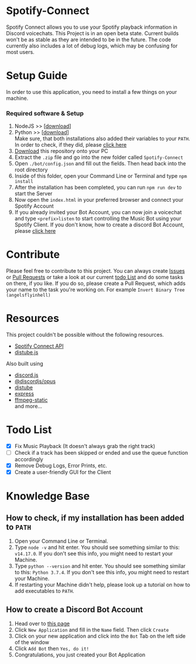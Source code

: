 # Spotify-Connect
 Spotify Connect allows you to use your Spotify playback information in Discord voicechats.
 This Project is in an open beta state. Current builds won't be as stable as they are intended to be in the future.
 The code currently also includes a lot of debug logs, which may be confusing for most users.
 
# Setup Guide
 In order to use this application, you need to install a few things on your machine.

 ### Required software & Setup
 1. NodeJS >> [[download](https://nodejs.org/en/)]
 2. Python >> [[download](https://www.python.org/downloads/)]<br>
 Make sure, that both installations also added their variables to your `PATH`. In order to check, if they did, please [click here](https://github.com/angelsflyinhell/Spotify-Connect#how-to-check-if-my-installation-has-been-added-to-path)
 3. [Download](https://github.com/angelsflyinhell/Spotify-Connect/archive/refs/heads/main.zip) this repository onto your PC
 4. Extract the `.zip` file and go into the new folder called `Spotify-Connect`
 5. Open `./bot/config.json` and fill out the fields. Then head back into the root directory
 6. Inside of this folder, open your Command Line or Terminal and type `npm install`
 7. After the installation has been completed, you can run `npm run dev` to start the Server
 8. Now open the `index.html` in your preferred browser and connect your Spotify Account
 9. If you already invited your Bot Account, you can now join a voicechat and type `<prefix>listen` to start controlling the Music Bot using your Spotify Client. If you don't know, how to create a discord Bot Account, please [click here](https://github.com/angelsflyinhell/Spotify-Connect#how-to-check-if-my-installation-has-been-added-to-path)

# Contribute
Please feel free to contribute to this project. You can always create [Issues](https://github.com/angelsflyinhell/Spotify-Connect/issues) or [Pull Requests](https://github.com/angelsflyinhell/Spotify-Connect/pulls) or take a look at our current [todo List](https://github.com/angelsflyinhell/Spotify-Connect#how-to-check-if-my-installation-has-been-added-to-path) and do some tasks on there, if you like. If you do so, please create a Pull Request, which adds your name to the task you're working on. For example `Invert Binary Tree (angelsflyinhell)`

# Resources
 This project couldn't be possible without the following resources.
 - [Spotify Connect API](https://jmperezperez.com/spotify-connect-api/)
 - [distube.js](https://distube.js.org/)

 Also built using
 - [discord.js](https://www.npmjs.com/package/discord.js)
 - [@discordjs/opus](https://www.npmjs.com/package/@discordjs/opus)
 - [distube](https://www.npmjs.com/package/distube)
 - [express](https://www.npmjs.com/package/express)
 - [ffmpeg-static](https://www.npmjs.com/package/ffmpeg-static)<br>
 and more...

 # Todo List
 - [x] Fix Music Playback (It doesn't always grab the right track)
 - [ ] Check if a track has been skipped or ended and use the queue function accordingly
 - [x] Remove Debug Logs, Error Prints, etc.
 - [x] Create a user-friendly GUI for the Client

# Knowledge Base
## How to check, if my installation has been added to `PATH`
1. Open your Command Line or Terminal.
2. Type `node -v` and hit enter. You should see something similar to this: `v14.17.0`. If you don't see this info, you might need to restart your Machine.
3. Type `python --version` and hit enter. You should see something similar to this: `Python 3.7.4`. If you don't see this info, you might need to restart your Machine.
4. If restarting your Machine didn't help, please look up a tutorial on how to add executables to `PATH`.

## How to create a Discord Bot Account
1. Head over to [this page](https://discord.com/developers/applications)
2. Click `New Application` and fill in the `Name` field. Then click `Create`
3. Click on your new application and click into the `Bot` Tab on the left side of the window
4. Click `Add Bot` then `Yes, do it!`
5. Congratulations, you just created your Bot Application